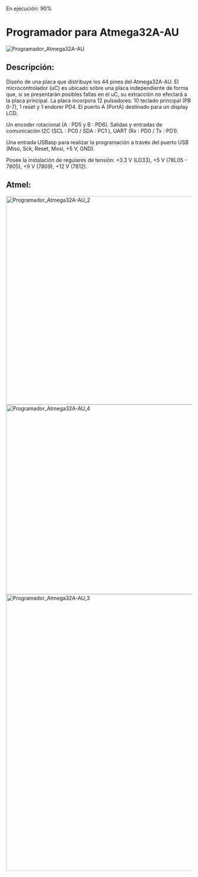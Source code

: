 En ejecución: 90%

Programador para Atmega32A-AU
================================

![Programador_Atmega32A-AU](https://user-images.githubusercontent.com/88397949/128286223-6b919616-76cc-4cbf-b822-399edab42264.png)

## Descripción:
Diseño de una placa que distribuye los 44 pines del Atmega32A-AU. El microcontrolador (uC) es ubicado sobre una placa independiente de forma que, si se presentarán posibles fallas en el uC, su extracción no efectará a la placa principal.
La placa incorpora 12 pulsadores: 10 teclado principal (PB 0-7), 1 reset y 1 endorer PD4. El puerto A (PortA) destinado para un display LCD.

Un encoder rotacional (A : PD5 y B : PD6). Salidas y entradas de comunicación I2C (SCL : PC0 / SDA : PC1 ), UART (Rx : PD0 / Tx : PD1).

Una entrada USBasp para realizar la programación a través del puerto USB (Miso, Sck, Reset, Mosi, +5 V, GND).

Posee la instalación de regulares de tensión: +3.3 V (LD33), +5 V (78L05 - 7805), +9 V (7809), +12 V (7812).
## Atmel:


<img width="564" alt="Programador_Atmega32A-AU_2" src="https://user-images.githubusercontent.com/88397949/128288227-96a1b953-ec49-4a64-b912-4dcdb61b15ec.png">


<img width="513" alt="Programador_Atmega32A-AU_4" src="https://user-images.githubusercontent.com/88397949/128287888-4dc42a30-e98e-4629-afc3-4ce671d64494.png">

<img width="749" alt="Programador_Atmega32A-AU_3" src="https://user-images.githubusercontent.com/88397949/128287898-d93f2592-9b17-4dd7-9cdb-7552d1d33e93.png">

